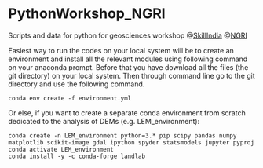 # PythonWorkshop_NGRI
Scripts and data for python for geosciences workshop @[SkillIndia](https://www.skillindiadigital.gov.in/home) @[NGRI](https://www.ngri.res.in/)

Easiest way to run the codes on your local system will be to create an environment and install all the relevant modules using following command on your anaconda prompt. Before that you have download all the files (the git directory) on your local system. Then through command line go to the git directory and use the following command.
```
conda env create -f environment.yml
```
Or else, if you want to create a separate conda environment from scratch dedicated to the analysis of DEMs (e.g. LEM_environment):
```
conda create -n LEM_environment python=3.* pip scipy pandas numpy matplotlib scikit-image gdal ipython spyder statsmodels jupyter pyproj
conda activate LEM_environment
conda install -y -c conda-forge landlab
```



